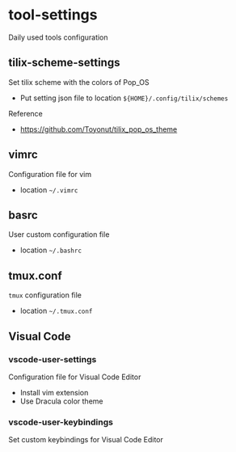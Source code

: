 # tool-settings
Daily used tools configuration

## tilix-scheme-settings
Set tilix scheme with the colors of Pop_OS
- Put setting json file to location `${HOME}/.config/tilix/schemes` 

Reference
- https://github.com/Toyonut/tilix_pop_os_theme


## vimrc
Configuration file for vim
- location `~/.vimrc`


## basrc
User custom configuration file
- location `~/.bashrc`

## tmux.conf
`tmux` configuration file
- location `~/.tmux.conf`

## Visual Code

### vscode-user-settings
Configuration file for Visual Code Editor
- Install vim extension
- Use Dracula color theme

### vscode-user-keybindings
Set custom keybindings for Visual Code Editor
